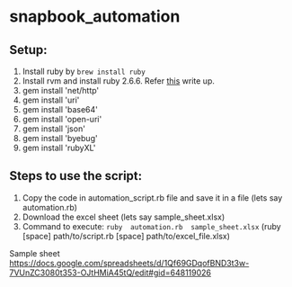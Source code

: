 # snapbook_automation

## Setup:
1. Install ruby by `brew install ruby`
2. Install rvm and install ruby 2.6.6. Refer [this](https://nrogap.medium.com/install-rvm-in-macos-step-by-step-d3b3c236953b) write up.
3. gem install 'net/http'
4. gem install 'uri'
5. gem install 'base64'
6. gem install 'open-uri'
7. gem install 'json'
8. gem install 'byebug'
9. gem install 'rubyXL'

## Steps to use the script:
1. Copy the code in automation_script.rb file and save it in a file (lets say automation.rb)
2. Download the excel sheet (lets say sample_sheet.xlsx)
3. Command to execute: `ruby  automation.rb  sample_sheet.xlsx` (ruby [space] path/to/script.rb [space] path/to/excel_file.xlsx)

Sample sheet https://docs.google.com/spreadsheets/d/1Qf69GDqofBND3t3w-7VUnZC3080t353-OJtHMiA45tQ/edit#gid=648119026
